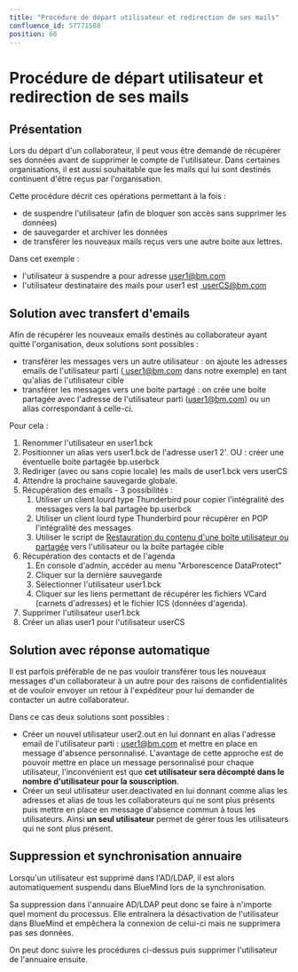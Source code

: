 ```yaml
---
title: "Procédure de départ utilisateur et redirection de ses mails"
confluence_id: 57771508
position: 60
---
```

# Procédure de départ utilisateur et redirection de ses mails


## Présentation

Lors du départ d'un collaborateur, il peut vous être demandé de récupérer ses données avant de supprimer le compte de l'utilisateur. Dans certaines organisations, il est aussi souhaitable que les mails qui lui sont destinés continuent d'être reçus par l'organisation.

Cette procédure décrit ces opérations permettant à la fois :

- de suspendre l'utilisateur (afin de bloquer son accès sans supprimer les données)
- de sauvegarder et archiver les données
- de transférer les nouveaux mails reçus vers une autre boite aux lettres.


Dans cet exemple :

- l'utilisateur à suspendre a pour adresse [user1@bm.com](mailto:user1@bm.com)
- l'utilisateur destinataire des mails pour user1 est [ userCS@bm.com ](mailto:userCS@bm.com)


## Solution avec transfert d'emails

Afin de récupérer les nouveaux emails destinés au collaborateur ayant quitté l'organisation, deux solutions sont possibles :

- transférer les messages vers un autre utilisateur : on ajoute les adresses emails de l'utilisateur parti ([ user1@bm.com](mailto:user1@bm.com) dans notre exemple) en tant qu'alias de l'utilisateur cible
- transférer les messages vers une boite partagé : on crée une boite partagée avec l'adresse de l'utilisateur parti (user1@bm.com) ou un alias correspondant à celle-ci.


Pour cela :

1. Renommer l'utilisateur en user1.bck
2. Positionner un alias vers user1.bck de l'adresse user1 2'. OU : créer une éventuelle boite partagée bp.userbck
3. Rediriger (avec ou sans copie locale) les mails de user1.bck vers userCS
4. Attendre la prochaine sauvegarde globale.
5. Récupération des emails - 3 possibilités :
    1. Utiliser un client lourd type Thunderbird pour copier l'intégralité des messages vers la bal partagée bp.userbck
    2. Utiliser un client lourd type Thunderbird pour récupérer en POP l'intégralité des messages
    3. Utiliser le script de [Restauration du contenu d'une boîte utilisateur ou partagée](/Base_de_connaissance/Restauration_du_contenu_d_une_boîte_utilisateur_ou_partagée/) vers l'utilisateur ou la boîte partagée cible
6. Récupération des contacts et de l'agenda
    1. En console d'admin, accéder au menu "Arborescence DataProtect"
    2. Cliquer sur la dernière sauvegarde
    3. Sélectionner l'utilisateur user1.bck
    4. Cliquer sur les liens permettant de récupérer les fichiers VCard (carnets d'adresses) et le fichier ICS (données d'agenda).
7. Supprimer l'utilisateur user1.bck
8. Créer un alias user1 pour l'utilisateur userCS


## Solution avec réponse automatique

Il est parfois préférable de ne pas vouloir transférer tous les nouveaux messages d'un collaborateur à un autre pour des raisons de confidentialités et de vouloir envoyer un retour à l'expéditeur pour lui demander de contacter un autre collaborateur.

Dans ce cas deux solutions sont possibles :

- Créer un nouvel utilisateur user2.out en lui donnant en alias l'adresse email de l'utilisateur parti : user1@bm.com et mettre en place en message d'absence personnalisé. L'avantage de cette approche est de pouvoir mettre en place un message personnalisé pour chaque utilisateur, l'inconvénient est que **cet utilisateur sera décompté dans le nombre d'utilisateur pour la souscription**.
- Créer un seul utilisateur user.deactivated en lui donnant comme alias les adresses et alias de tous les collaborateurs qui ne sont plus présents puis mettre en place en message d'absence commun à tous les utilisateurs. Ainsi **un seul utilisateur** permet de gérer tous les utilisateurs qui ne sont plus présent.


## Suppression et synchronisation annuaire

Lorsqu'un utilisateur est supprimé dans l'AD/LDAP, il est alors automatiquement suspendu dans BlueMind lors de la synchronisation.

Sa suppression dans l'annuaire AD/LDAP peut donc se faire à n'importe quel moment du processus. Elle entraînera la désactivation de l'utilisateur dans BlueMind et empêchera la connexion de celui-ci mais ne supprimera pas ses données.

On peut donc suivre les procédures ci-dessus puis supprimer l'utilisateur de l'annuaire ensuite.


